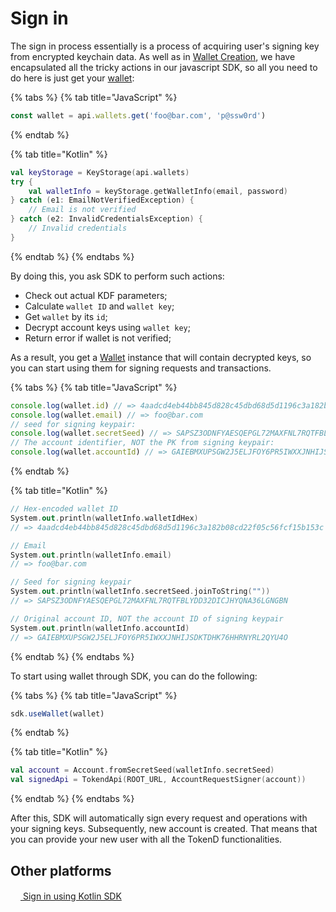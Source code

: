 # Sign in

The sign in process essentially is a process of acquiring user's signing key from encrypted 
keychain data. As well as in [Wallet Creation][1], we have encapsulated all
the tricky actions in our javascript SDK, so all you need to do here is just
get your [wallet][2]:

{% tabs %} {% tab title="JavaScript" %}
```javascript
const wallet = api.wallets.get('foo@bar.com', 'p@ssw0rd')
```
{% endtab %}

{% tab title="Kotlin" %}
```kotlin
val keyStorage = KeyStorage(api.wallets)
try {
    val walletInfo = keyStorage.getWalletInfo(email, password)
} catch (e1: EmailNotVerifiedException) {
    // Email is not verified
} catch (e2: InvalidCredentialsException) {
    // Invalid credentials
}
```
{% endtab %} {% endtabs %}

By doing this, you ask SDK to perform such actions:

* Check out actual KDF parameters;
* Calculate `wallet ID` and `wallet key`;
* Get `wallet` by its `id`;
* Decrypt account keys using `wallet key`;
* Return error if wallet is not verified;

As a result, you get a [Wallet][3] instance that will contain decrypted keys,
so you can start using them for signing requests and transactions.

{% tabs %} {% tab title="JavaScript" %}
```javascript
console.log(wallet.id) // => 4aadcd4eb44bb845d828c45dbd68d5d1196c3a182b08cd22f05c56fcf15b153c
console.log(wallet.email) // => foo@bar.com
// seed for signing keypair:
console.log(wallet.secretSeed) // => SAPSZ3ODNFYAESQEPGL72MAXFNL7RQTFBLYDD32DICJHYQNA36LGNGBN
// The account identifier, NOT the PK from signing keypair: 
console.log(wallet.accountId) // => GAIEBMXUPSGW2J5ELJFOY6PR5IWXXJNHIJSDKTDHK76HHRNYRL2QYU4O
```
{% endtab %}

{% tab title="Kotlin" %}
```kotlin
// Hex-encoded wallet ID
System.out.println(walletInfo.walletIdHex) 
// => 4aadcd4eb44bb845d828c45dbd68d5d1196c3a182b08cd22f05c56fcf15b153c

// Email
System.out.println(walletInfo.email)
// => foo@bar.com

// Seed for signing keypair
System.out.println(walletInfo.secretSeed.joinToString(""))
// => SAPSZ3ODNFYAESQEPGL72MAXFNL7RQTFBLYDD32DICJHYQNA36LGNGBN

// Original account ID, NOT the account ID of signing keypair
System.out.println(walletInfo.accountId)
// => GAIEBMXUPSGW2J5ELJFOY6PR5IWXXJNHIJSDKTDHK76HHRNYRL2QYU4O
```
{% endtab %} {% endtabs %}

To start using wallet through SDK, you can do the following:

{% tabs %} {% tab title="JavaScript" %}
```javascript
sdk.useWallet(wallet)
```
{% endtab %}

{% tab title="Kotlin" %}
```kotlin
val account = Account.fromSecretSeed(walletInfo.secretSeed)
val signedApi = TokendApi(ROOT_URL, AccountRequestSigner(account))
```
{% endtab %} {% endtabs %}

After this, SDK will automatically sign every request and operations with your 
signing keys. Subsequently, new account is created. That means that you can provide your new user with all the TokenD functionalities.

## Other platforms

[<img src="https://kotlinlang.org/assets/images/favicon.ico" height="16"/> Sign in using Kotlin SDK][4]

[1]: /tech/guides/sign_in.md
[2]: /tech/key_entities/wallet.md
[3]: https://tokend.gitlab.io/new-js-sdk/Wallet.html
[4]: https://github.com/tokend/kotlin-sdk/wiki/Sign-in

